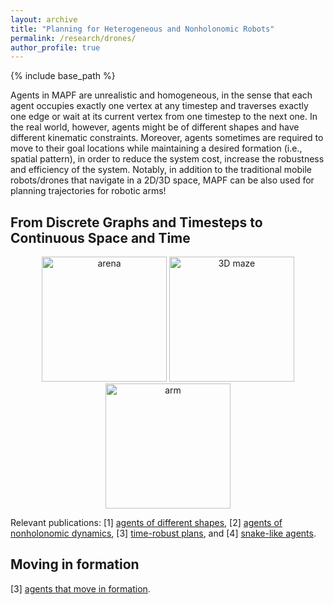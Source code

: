 ```yaml
---
layout: archive
title: "Planning for Heterogeneous and Nonholonomic Robots"
permalink: /research/drones/
author_profile: true
---
```


{% include base_path %}


Agents in MAPF are unrealistic and homogeneous, 
in the sense that each agent occupies exactly one vertex at any timestep and 
traverses exactly one edge or wait at its current vertex from one timestep to the next one. 
In the real world, however, agents might be of different shapes and have different kinematic constraints. 
Moreover, agents sometimes are required to move to their goal locations 
while maintaining a desired formation (i.e., spatial pattern), 
in order to reduce the system cost, increase the robustness and efficiency of the system. 
Notably, in addition to the traditional mobile robots/drones that navigate in a 2D/3D space, 
MAPF can be also used for planning trajectories for robotic arms!

## From Discrete Graphs and Timesteps to Continuous Space and Time
<p style="text-align:center;">
    <img src="https://jiaoyangli.me/images/arena.gif" width="200pt" alt="arena"/>
    <!--<img src="https://jiaoyangli.me/images/maze.gif" width="200pt" alt="maze"/>-->
    <img src="https://jiaoyangli.me/images/3Dmaze.gif" width="200pt" alt="3D maze"/>
    <!--<img src="https://jiaoyangli.me/images/drone_top.gif" width="400pt" alt="drone-side" />
    <img src="https://jiaoyangli.me/images/drone_side.gif" width="200pt" alt="drone-top" />-->
    <img src="https://jiaoyangli.me/images/bar.gif" width="200pt" alt="arm" />
</p>


Relevant publications: 
[1] [agents of different shapes](https://jiaoyangli.me/publications/LiAAAI19large),
[2] [agents of nonholonomic dynamics](https://jiaoyangli.me/publications/ChenAAAI21s2m2), 
[3] [time-robust plans](https://jiaoyangli.me/publications/ChenAAAI21robust), and
[4] [snake-like agents](https://jiaoyangli.me/publications/ChenSoCS22).


## Moving in formation
[3] [agents that move in formation](http://ifaamas.org/Proceedings/aamas2020/pdfs/p726.pdf "AAMAS 2020").

